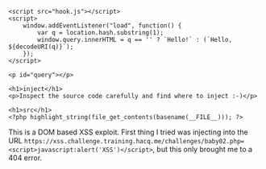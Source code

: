```
<script src="hook.js"></script>
<script>
    window.addEventListener("load", function() {
        var q = location.hash.substring(1);
        window.query.innerHTML = q == '' ? `Hello!` : (`Hello, ${decodeURI(q)}`);
    });
</script>

<p id="query"></p>

<h1>inject</h1>
<p>Inspect the source code carefully and find where to inject :-)</p>

<h1>src</h1>
<?php highlight_string(file_get_contents(basename(__FILE__))); ?>
```
This is a DOM based XSS exploit. First thing I tried was injecting into the URL ```https://xss.challenge.training.hacq.me/challenges/baby02.php=<script>javascript:alert('XSS')</script>```, but this only brought me to a 404 error.
